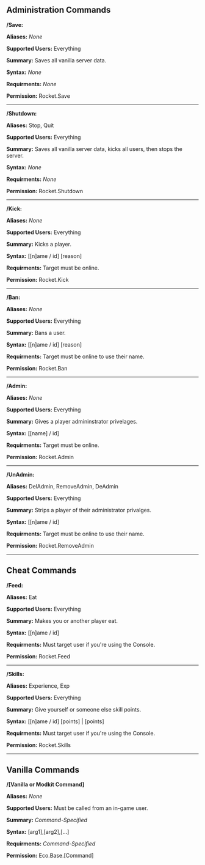 ## Administration Commands

**/Save:**

**Aliases:** *None*

**Supported Users:** Everything

**Summary:** Saves all vanilla server data.

**Syntax:** *None*

**Requirments:** *None*

**Permission:** Rocket.Save

---

**/Shutdown:**

**Aliases:** Stop, Quit

**Supported Users:** Everything

**Summary:** Saves all vanilla server data, kicks all users, then stops the server.

**Syntax:** *None*

**Requirments:** *None*

**Permission:** Rocket.Shutdown

---

**/Kick:**

**Aliases:** *None*

**Supported Users:** Everything

**Summary:** Kicks a player.

**Syntax:** [[n]ame / id] [reason]

**Requirments:** Target must be online.

**Permission:** Rocket.Kick

---

**/Ban:**

**Aliases:** *None*

**Supported Users:** Everything

**Summary:** Bans a user.

**Syntax:** [[n]ame / id] [reason]
  
**Requirments:** Target must be online to use their name.

**Permission:** Rocket.Ban

---

**/Admin:**

**Aliases:** *None*

**Supported Users:** Everything

**Summary:** Gives a player admininstrator privelages.

**Syntax:** [[name] / id]

**Requirments:** Target must be online.

**Permission:** Rocket.Admin

---

**/UnAdmin:**

**Aliases:** DelAdmin, RemoveAdmin, DeAdmin

**Supported Users:** Everything

**Summary:** Strips a player of their administrator privalges.

**Syntax:** [[n]ame / id]

**Requirments:** Target must be online to use their name.

**Permission:** Rocket.RemoveAdmin

---

## Cheat Commands

**/Feed:**

**Aliases:** Eat

**Supported Users:** Everything

**Summary:** Makes you or another player eat.

**Syntax:** [[n]ame / id]

**Requirments:** Must target user if you're using the Console.

**Permission:** Rocket.Feed

---

**/Skills:**

**Aliases:** Experience, Exp

**Supported Users:** Everything

**Summary:** Give yourself or someone else skill points.

**Syntax:** [[n]ame / id] [points] | [points]

**Requirments:** Must target user if you're using the Console.

**Permission:** Rocket.Skills

---

## Vanilla Commands

**/[Vanilla or Modkit Command]**

**Aliases:** *None*

**Supported Users:** Must be called from an in-game user.

**Summary:** *Command-Specified*

**Syntax:** [arg1],[arg2],[...]

**Requirments:** *Command-Specified*

**Permission:** Eco.Base.[Command]
